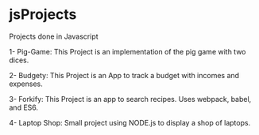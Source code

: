 # jsProjects
Projects done in Javascript

1- Pig-Game: This Project is an implementation of the pig game with two dices.



2- Budgety: This Project is an App to track a budget with incomes and expenses.



3- Forkify: This Project is an app to search recipes. Uses webpack, babel, and ES6.



4- Laptop Shop: Small project using NODE.js to display a shop of laptops.


